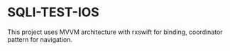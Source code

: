 # SQLI-TEST-IOS

This project uses MVVM architecture with rxswift for binding, coordinator pattern for navigation.
